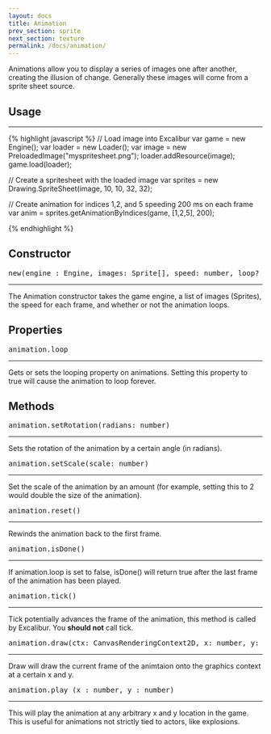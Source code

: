 ```yaml
---
layout: docs
title: Animation
prev_section: sprite
next_section: texture
permalink: /docs/animation/
---
```


Animations allow you to display a series of images one after another, creating
the illusion of change. Generally these images will come from a sprite 
sheet source.

## Usage
-----------
{% highlight javascript %}
// Load image into Excalibur
var game = new Engine();
var loader = new Loader();
var image = new PreloadedImage("myspritesheet.png");
loader.addResource(image);
game.load(loader);

// Create a spritesheet with the loaded image
var sprites = new Drawing.SpriteSheet(image, 10, 10, 32, 32);

// Create animation for indices 1,2, and 5 speeding 200 ms on each frame
var anim = sprites.getAnimationByIndices(game, [1,2,5], 200);

{% endhighlight %}

## Constructor
<pre>new(engine : Engine, images: Sprite[], speed: number, loop? : boolean)</pre>
-----------

The Animation constructor takes the game engine, a list of images (Sprites),
the speed for each frame, and whether or not the animation loops.


## Properties
<pre>animation.loop</pre>
-----------

Gets or sets the looping property on animations. Setting this property to true
will cause the animation to loop forever.

## Methods
<pre>animation.setRotation(radians: number)</pre>
-----------

Sets the rotation of the animation by a certain angle (in radians).

<pre>animation.setScale(scale: number)</pre>
-----------

Set the scale of the animation by an amount (for example, setting this to 2 would double 
the size of the animation).

<pre>animation.reset()</pre>
-----------

Rewinds the animation back to the first frame.

<pre>animation.isDone()</pre>
-----------

If animation.loop is set to false, isDone() will return true after the last
frame of the animation has been played.

<pre>animation.tick()</pre>
-----------

Tick potentially advances the frame of the animation, this method is called by 
Excalibur. You **should not** call tick.

<pre>animation.draw(ctx: CanvasRenderingContext2D, x: number, y: number)</pre>
-----------

Draw will draw the current frame of the animtaion onto the graphics 
context at a certain x and y.

<pre>animation.play (x : number, y : number)</pre>
-----------

This will play the animation at any arbitrary x and y location in the game. 
This is useful for animations not strictly tied to actors, like explosions.


